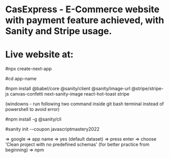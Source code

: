# CasExpress - E-Commerce website with payment feature achieved, with Sanity and Stripe usage.

# Live website at:

#npx create-next-app

#cd app-name

#npm install @babel/core @sanity/client @sanity/image-url @stripe/stripe-js canvas-confetti next-sanity-image react-hot-toast stripe

(windowns - run following two command inside git bash terminal instead of powershell to avoid error)

#npm install -g @sanity/cli

#sanity init --coupon javascriptmastery2022

=> google => app name => yes (default dataset) => press enter => choose 'Clean project with no predefined schemas' (for better practice from beginning) => npm

